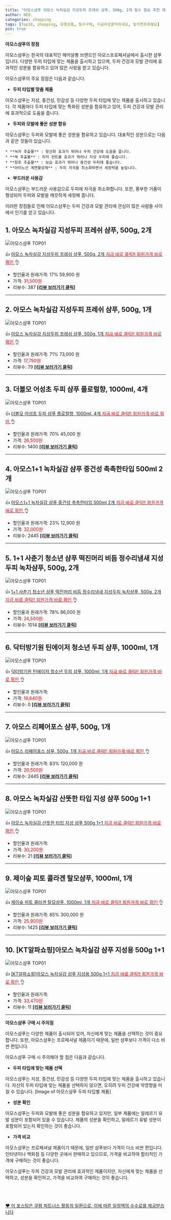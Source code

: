 ```yaml
---
title: "아모스샴푸 아모스 녹차실감 지성두피 프레쉬 샴푸, 500g, 2개 필수 필요 추천 제품 비교 최저 가격 비교 장점 구매 후기 구매평"
author: NEO.
categories: shopping
tags: [Top10, shopping, 유행상품, 필수구매, 지금바로클릭하세요, 놓치면후회해요]
pin: true
---
```

**아모스샴푸의 장점**

아모스샴푸는 한국의 대표적인 헤어살롱 브랜드인 아모스프로페셔널에서 출시한 샴푸입니다. 다양한 두피 타입에 맞는 제품을 출시하고 있으며, 두피 건강과 모발 관리에 효과적인 성분을 함유하고 있어 많은 사랑을 받고 있습니다.

아모스샴푸의 주요 장점은 다음과 같습니다.

* **두피 타입별 맞춤 제품**

아모스샴푸는 지성, 중건성, 민감성 등 다양한 두피 타입에 맞는 제품을 출시하고 있습니다. 각 제품마다 두피 타입에 맞는 특화된 성분을 함유하고 있어, 두피 건강과 모발 관리에 효과적으로 도움을 줍니다.

* **두피와 모발에 좋은 성분 함유**

아모스샴푸는 두피와 모발에 좋은 성분을 함유하고 있습니다. 대표적인 성분으로는 다음과 같은 것들이 있습니다.

    * **녹차 추출물** : 항산화 효과가 뛰어나 두피 건강에 도움을 줍니다.
    * **쑥 추출물** : 피지 컨트롤 효과가 뛰어나 지성 두피에 좋습니다.
    * **창포 추출물** : 보습 효과가 뛰어나 중건성 두피에 좋습니다.
    * **아미노산 계면활성제** : 두피 자극을 최소화하면서 세정력을 높입니다.

* **부드러운 사용감**

아모스샴푸는 부드러운 사용감으로 두피에 자극을 최소화합니다. 또한, 풍부한 거품이 형성되어 두피와 모발을 깨끗하게 세정해 줍니다.

이러한 장점들로 인해 아모스샴푸는 두피 건강과 모발 관리에 관심이 많은 사람들 사이에서 인기를 얻고 있습니다.

   

## 1. 아모스 녹차실감 지성두피 프레쉬 샴푸, 500g, 2개

![아모스샴푸 TOP01](https://thumbnail7.coupangcdn.com/thumbnails/remote/490x490ex/image/vendor_inventory/1122/9773acec10e4dfa8744aab64152bcf87dcc95689fc29cb8e65d9ff853775.jpg)


👍 [아모스 녹차실감 지성두피 프레쉬 샴푸, 500g, 2개 <font color=red> 지금 바로 클릭!! 회원가격 바로 확인 </font> ](https://link.coupang.com/re/AFFSDP?lptag=AF3617701&subid=GithubCoopas&pageKey=7553988210&traceid=V0-153&itemId=3139561535&vendorItemId=85729215696) 👌 


- 할인율과 원래가격: 17%  59,900   원
- 가격: <span style='color:red'>31,500원</span>
- 리뷰수: 387  [**[리뷰 보러가기 클릭]**](https://link.coupang.com/re/AFFSDP?lptag=AF3617701&subid=GithubCoopas&pageKey=7553988210&traceid=V0-153&itemId=3139561535&vendorItemId=85729215696)

---


   

## 2. 아모스 녹차실감 지성두피 프레쉬 샴푸, 500g, 1개

![아모스샴푸 TOP01](https://thumbnail7.coupangcdn.com/thumbnails/remote/490x490ex/image/vendor_inventory/1122/9773acec10e4dfa8744aab64152bcf87dcc95689fc29cb8e65d9ff853775.jpg)


👍 [아모스 녹차실감 지성두피 프레쉬 샴푸, 500g, 1개 <font color=red> 지금 바로 클릭!! 회원가격 바로 확인 </font> ](https://link.coupang.com/re/AFFSDP?lptag=AF3617701&subid=GithubCoopas&pageKey=7553988210&traceid=V0-153&itemId=3635342994&vendorItemId=85729215684) 👌 


- 할인율과 원래가격: 71%  73,000   원
- 가격: <span style='color:red'>17,750원</span>
- 리뷰수: 79  [**[리뷰 보러가기 클릭]**](https://link.coupang.com/re/AFFSDP?lptag=AF3617701&subid=GithubCoopas&pageKey=7553988210&traceid=V0-153&itemId=3635342994&vendorItemId=85729215684)

---


   

## 3. 더블모 어성초 두피 샴푸 플로럴향, 1000ml, 4개

![아모스샴푸 TOP01](https://thumbnail10.coupangcdn.com/thumbnails/remote/490x490ex/image/vendor_inventory/ad71/e16055deb8e48568a7fe53f0df89936b9e6704a720495c2be0f8957b8622.jpg)


👍 [더블모 어성초 두피 샴푸 플로럴향, 1000ml, 4개 <font color=red> 지금 바로 클릭!! 회원가격 바로 확인 </font> ](https://link.coupang.com/re/AFFSDP?lptag=AF3617701&subid=GithubCoopas&pageKey=6649178144&traceid=V0-153&itemId=15229465872&vendorItemId=87415264553) 👌 


- 할인율과 원래가격: 70%  45,000   원
- 가격: <span style='color:red'>26,500원</span>
- 리뷰수: 1400  [**[리뷰 보러가기 클릭]**](https://link.coupang.com/re/AFFSDP?lptag=AF3617701&subid=GithubCoopas&pageKey=6649178144&traceid=V0-153&itemId=15229465872&vendorItemId=87415264553)

---


   

## 4. 아모스1+1 녹차실감 샴푸 중건성 촉촉한타입 500ml 2개

![아모스샴푸 TOP01](https://thumbnail8.coupangcdn.com/thumbnails/remote/490x490ex/image/vendor_inventory/d63b/d0466b8e7a53202459bccf6d0984114aa280a15ca2c944dc2514febbf13d.jpg)


👍 [아모스1+1 녹차실감 샴푸 중건성 촉촉한타입 500ml 2개 <font color=red> 지금 바로 클릭!! 회원가격 바로 확인 </font> ](https://link.coupang.com/re/AFFSDP?lptag=AF3617701&subid=GithubCoopas&pageKey=7253750588&traceid=V0-153&itemId=18458177201&vendorItemId=85946032302) 👌 


- 할인율과 원래가격: 23%  12,900   원
- 가격: <span style='color:red'>32,000원</span>
- 리뷰수: 2445  [**[리뷰 보러가기 클릭]**](https://link.coupang.com/re/AFFSDP?lptag=AF3617701&subid=GithubCoopas&pageKey=7253750588&traceid=V0-153&itemId=18458177201&vendorItemId=85946032302)

---


   

## 5. 1+1 사춘기 청소년 샴푸 떡진머리 비듬 정수리냄새 지성두피 녹차샴푸, 500g, 2개

![아모스샴푸 TOP01](https://thumbnail9.coupangcdn.com/thumbnails/remote/490x490ex/image/vendor_inventory/401f/387b4dc30c9f6e563dd5a0372cd6767f7e95f3199d32d28aa8bdabdc0ffc.jpg)


👍 [1+1 사춘기 청소년 샴푸 떡진머리 비듬 정수리냄새 지성두피 녹차샴푸, 500g, 2개 <font color=red> 지금 바로 클릭!! 회원가격 바로 확인 </font> ](https://link.coupang.com/re/AFFSDP?lptag=AF3617701&subid=GithubCoopas&pageKey=7180194337&traceid=V0-153&itemId=18107750689&vendorItemId=86969181840) 👌 


- 할인율과 원래가격: 78%  86,000   원
- 가격: <span style='color:red'>24,500원</span>
- 리뷰수: 1014  [**[리뷰 보러가기 클릭]**](https://link.coupang.com/re/AFFSDP?lptag=AF3617701&subid=GithubCoopas&pageKey=7180194337&traceid=V0-153&itemId=18107750689&vendorItemId=86969181840)

---


   

## 6. 닥터방기원 틴에이저 청소년 두피 샴푸, 1000ml, 1개

![아모스샴푸 TOP01](https://thumbnail6.coupangcdn.com/thumbnails/remote/490x490ex/image/retail/images/2023/06/09/10/2/02c668d7-d6a2-40cf-88bf-678253beb6a3.jpg)


👍 [닥터방기원 틴에이저 청소년 두피 샴푸, 1000ml, 1개 <font color=red> 지금 바로 클릭!! 회원가격 바로 확인 </font> ](https://link.coupang.com/re/AFFSDP?lptag=AF3617701&subid=GithubCoopas&pageKey=7383093658&traceid=V0-153&itemId=19071874623&vendorItemId=86224586711) 👌 


- 할인율과 원래가격: 
- 가격: <span style='color:red'>16,640원</span>
- 리뷰수: 0  [**[리뷰 보러가기 클릭]**](https://link.coupang.com/re/AFFSDP?lptag=AF3617701&subid=GithubCoopas&pageKey=7383093658&traceid=V0-153&itemId=19071874623&vendorItemId=86224586711)

---


   

## 7. 아모스 리페어포스 샴푸, 500g, 1개

![아모스샴푸 TOP01](https://thumbnail7.coupangcdn.com/thumbnails/remote/490x490ex/image/vendor_inventory/6c90/0714e676704a4c5235052d450d2c49aff60e46308b77eb19d852f918ba9c.jpg)


👍 [아모스 리페어포스 샴푸, 500g, 1개 <font color=red> 지금 바로 클릭!! 회원가격 바로 확인 </font> ](https://link.coupang.com/re/AFFSDP?lptag=AF3617701&subid=GithubCoopas&pageKey=4555898211&traceid=V0-153&itemId=23613321&vendorItemId=4982889996) 👌 


- 할인율과 원래가격: 83%  120,000   원
- 가격: <span style='color:red'>20,500원</span>
- 리뷰수: 2445  [**[리뷰 보러가기 클릭]**](https://link.coupang.com/re/AFFSDP?lptag=AF3617701&subid=GithubCoopas&pageKey=4555898211&traceid=V0-153&itemId=23613321&vendorItemId=4982889996)

---


   

## 8. 아모스 녹차실감 산뜻한 타입 지성 샴푸 500g 1+1

![아모스샴푸 TOP01](https://thumbnail9.coupangcdn.com/thumbnails/remote/490x490ex/image/vendor_inventory/4724/5c0b1a3664cb5a56dc8076d39534e4f83f19f569f2b3e60a457a1bdd13c5.jpg)


👍 [아모스 녹차실감 산뜻한 타입 지성 샴푸 500g 1+1 <font color=red> 지금 바로 클릭!! 회원가격 바로 확인 </font> ](https://link.coupang.com/re/AFFSDP?lptag=AF3617701&subid=GithubCoopas&pageKey=7142026315&traceid=V0-153&itemId=17935153489&vendorItemId=87539182924) 👌 


- 할인율과 원래가격: 
- 가격: <span style='color:red'>30,200원</span>
- 리뷰수: 21  [**[리뷰 보러가기 클릭]**](https://link.coupang.com/re/AFFSDP?lptag=AF3617701&subid=GithubCoopas&pageKey=7142026315&traceid=V0-153&itemId=17935153489&vendorItemId=87539182924)

---


   

## 9. 제이숲 피토 콜라겐 탈모샴푸, 1000ml, 1개

![아모스샴푸 TOP01](https://thumbnail9.coupangcdn.com/thumbnails/remote/490x490ex/image/retail/images/1759785366358897-9ec8511d-bd6f-4676-8283-769d61aff4dc.jpg)


👍 [제이숲 피토 콜라겐 탈모샴푸, 1000ml, 1개 <font color=red> 지금 바로 클릭!! 회원가격 바로 확인 </font> ](https://link.coupang.com/re/AFFSDP?lptag=AF3617701&subid=GithubCoopas&pageKey=7263298920&traceid=V0-153&itemId=18505757806&vendorItemId=85644825310) 👌 


- 할인율과 원래가격: 85%  300,000   원
- 가격: <span style='color:red'>25,900원</span>
- 리뷰수: 1425  [**[리뷰 보러가기 클릭]**](https://link.coupang.com/re/AFFSDP?lptag=AF3617701&subid=GithubCoopas&pageKey=7263298920&traceid=V0-153&itemId=18505757806&vendorItemId=85644825310)

---


   

## 10. [KT알파쇼핑]아모스 녹차실감 샴푸 지성용 500g 1+1

![아모스샴푸 TOP01](https://thumbnail9.coupangcdn.com/thumbnails/remote/490x490ex/image/vendor_inventory/040f/0f1b2ce4903250b5b2fa0e80b782749bfb0857ffc7a80feeeb9367a054d7.jpg)


👍 [[KT알파쇼핑]아모스 녹차실감 샴푸 지성용 500g 1+1 <font color=red> 지금 바로 클릭!! 회원가격 바로 확인 </font> ](https://link.coupang.com/re/AFFSDP?lptag=AF3617701&subid=GithubCoopas&pageKey=7164536243&traceid=V0-153&itemId=18037087400&vendorItemId=87847136409) 👌 


- 할인율과 원래가격: 
- 가격: <span style='color:red'>33,470원</span>
- 리뷰수: 11  [**[리뷰 보러가기 클릭]**](https://link.coupang.com/re/AFFSDP?lptag=AF3617701&subid=GithubCoopas&pageKey=7164536243&traceid=V0-153&itemId=18037087400&vendorItemId=87847136409)

---
**아모스샴푸 구매 시 주의점**

아모스샴푸는 다양한 제품이 출시되어 있어, 자신에게 맞는 제품을 선택하는 것이 중요합니다. 또한, 아모스샴푸는 프로페셔널 제품이기 때문에, 일반 샴푸보다 가격이 다소 비싼 편입니다.

아모스샴푸 구매 시 주의해야 할 점은 다음과 같습니다.

* **두피 타입에 맞는 제품 선택**

아모스샴푸는 지성, 중건성, 민감성 등 다양한 두피 타입에 맞는 제품을 출시하고 있습니다. 자신의 두피 타입에 맞는 제품을 선택하지 않으면, 오히려 두피 건강에 악영향을 미칠 수 있습니다.
[Image of 아모스샴푸 두피 타입별 제품]

* **성분 확인**

아모스샴푸는 두피와 모발에 좋은 성분을 함유하고 있지만, 일부 제품에는 알레르기 유발 성분이 포함되어 있을 수 있습니다. 제품의 성분을 확인하고, 알레르기 유발 성분이 포함되어 있는지 확인하는 것이 좋습니다.

* **가격 비교**

아모스샴푸는 프로페셔널 제품이기 때문에, 일반 샴푸보다 가격이 다소 비싼 편입니다. 인터넷이나 백화점 등 다양한 곳에서 판매하고 있으므로, 가격을 비교하여 합리적인 가격에 구매하는 것이 좋습니다.

아모스샴푸는 두피 건강과 모발 관리에 효과적인 제품이지만, 자신에게 맞는 제품을 선택하고, 성분을 확인하고, 가격을 비교하여 구매하는 것이 좋습니다.<br><br><br><br><br> [ ❤  이 포스팅은 쿠팡 파트너스 활동의 일환으로, 이에 따른 일정액의 수수료를 제공받습니다](https://link.coupang.com/a/bcEFyh)